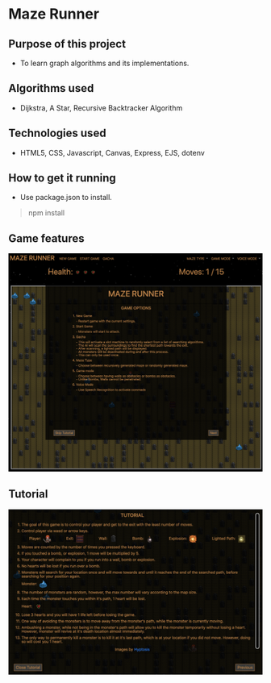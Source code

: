# Maze Runner
## Purpose of this project
* To learn graph algorithms and its implementations.
## Algorithms used
* Dijkstra, A Star, Recursive Backtracker Algorithm
## Technologies used
* HTML5, CSS, Javascript, Canvas, Express, EJS, dotenv
## How to get it running
* Use package.json to install.
> npm install
## Game features
![Game Options](./src/public/images/game_options.png)
## Tutorial
![Game Options](./src/public/images/tutorials.png)
